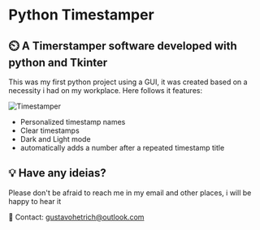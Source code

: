 # Python Timestamper

## ⏲️ A Timerstamper software developed with python and Tkinter

This was my first python project using a GUI, it was created based on a necessity i had on my workplace. Here follows it features:

![Timestamper](https://i.imgur.com/C6HPeyn.jpeg)

* Personalized timestamp names
* Clear timestamps
* Dark and Light mode
* automatically adds a number after a repeated timestamp title

## 💡 Have any ideias?
Please don't be afraid to reach me in my email and other places, i will be happy to hear it

📧 Contact: gustavohetrich@outlook.com
